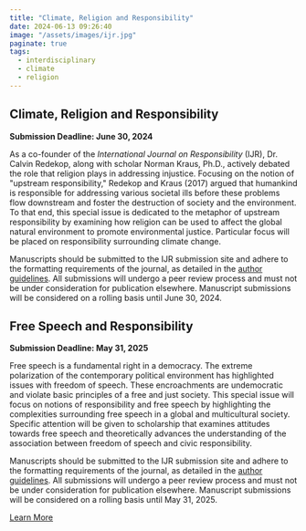 ```yaml
---
title: "Climate, Religion and Responsibility"
date: 2024-06-13 09:26:40
image: "/assets/images/ijr.jpg"
paginate: true   
tags:
  - interdisciplinary
  - climate
  - religion
---
```


## **Climate, Religion and Responsibility**

**Submission Deadline: June 30, 2024**

As a co-founder of the *International Journal on Responsibility* (IJR), Dr. Calvin Redekop, along with scholar Norman Kraus, Ph.D., actively debated the role that religion plays in addressing injustice. Focusing on the notion of "upstream responsibility," Redekop and Kraus (2017) argued that humankind is responsible for addressing various societal ills before these problems flow downstream and foster the destruction of society and the environment. To that end, this special issue is dedicated to the metaphor of upstream responsibility by examining how religion can be used to affect the global natural environment to promote environmental justice. Particular focus will be placed on responsibility surrounding climate change.

Manuscripts should be submitted to the IJR submission site and adhere to the formatting requirements of the journal, as detailed in the [author guidelines](https://commons.lib.jmu.edu/ijr/policies.html). All submissions will undergo a peer review process and must not be under consideration for publication elsewhere. Manuscript submissions will be considered on a rolling basis until June 30, 2024.

## **Free Speech and Responsibility**

**Submission Deadline: May 31, 2025**

Free speech is a fundamental right in a democracy. The extreme polarization of the contemporary political environment has highlighted issues with freedom of speech. These encroachments are undemocratic and violate basic principles of a free and just society. This special issue will focus on notions of responsibility and free speech by highlighting the complexities surrounding free speech in a global and multicultural society. Specific attention will be given to scholarship that examines attitudes towards free speech and theoretically advances the understanding of the association between freedom of speech and civic responsibility.

Manuscripts should be submitted to the IJR submission site and adhere to the formatting requirements of the journal, as detailed in the [author guidelines](https://commons.lib.jmu.edu/ijr/policies.html). All submissions will undergo a peer review process and must not be under consideration for publication elsewhere. Manuscript submissions will be considered on a rolling basis until May 31, 2025.

[Learn More](https://commons.lib.jmu.edu/ijr/news.html)